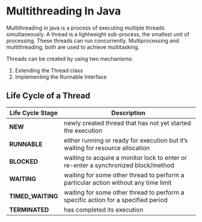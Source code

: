 # Multithreading In Java
Multithreading in java is a process of executing multiple threads simultaneously. A thread is a lightweight sub-process, the smallest unit of processing. These threads can run concurrently. Multiprocessing and multithreading, both are used to achieve multitasking.

Threads can be created by using two mechanisms:
1. Extending the Thread class
2. Implementing the Runnable Interface

## Life Cycle of a Thread

| Life Cycle Stage  | Description  |
|---|---|
| **NEW** | newly created thread that has not yet started the execution  |
|**RUNNABLE**|either running or ready for execution but it’s waiting for resource allocation|
|**BLOCKED**|waiting to acquire a monitor lock to enter or re-enter a synchronized block/method|
|**WAITING**|waiting for some other thread to perform a particular action without any time limit|
|**TIMED_WAITING**|waiting for some other thread to perform a specific action for a specified period|
|**TERMINATED**|has completed its execution|
